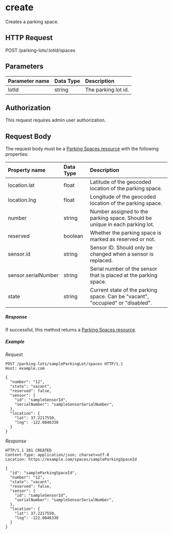 # create

Creates a parking space.

## HTTP Request

POST /parking-lots/:lotId/spaces

## Parameters

| Parameter name | Data Type | Description          |
|:---------------|:----------|:---------------------|
| lotId          | string    | The parking lot id.  |

## Authorization

This request requires admin user authorization.

## Request Body

The request body must be a
[Parking Spaces resource](README.md#resource-representation) with the
following properties:

| Property name       | Data Type | Description                                                                    |
|:--------------------|:----------|:-------------------------------------------------------------------------------|
| location.lat        | float     | Latitude of the geocoded location of the parking space.                        |
| location.lng        | float     | Longitude of the geocoded location of the parking space.                       |
| number              | string    | Number assigned to the parking space. Should be unique in each parking lot.    |
| reserved            | boolean   | Whether the parking space is marked as reserved or not.                        |
| sensor.id           | string    | Sensor ID. Should only be changed when a sensor is replaced.                   |
| sensor.serialNumber | string    | Serial number of the sensor that is placed at the parking space.               |
| state               | string    | Current state of the parking space. Can be "vacant", "occupied" or "disabled". |


##### Response

If successful, this method returns a
[Parking Spaces resource](README.md#resource-representation).

##### Example

*Request*

```HTTP
POST /parking-lots/sampleParkingLot/spaces HTTP/1.1
Host: example.com

{
  "number": "12",
  "state": "vacant",
  "reserved": false,
  "sensor": {
    "id": "sampleSensorId",
    "serialNumber": "sampleSensorSerialNumber",
  },
  "location": {
    "lat": 37.2217550,
    "lng": -122.0846330
  }
}
```

*Response*

```HTTP
HTTP/1.1 201 CREATED
Content-Type: application/json; charset=utf-8
Location: https://example.com/spaces/sampleParkingSpaceId

{
  "id": "sampleParkingSpaceId",
  "number": "12",
  "state": "vacant",
  "reserved": false,
  "sensor": {
    "id": "sampleSensorId",
    "serialNumber": "sampleSensorSerialNumber",
  },
  "location": {
    "lat": 37.2217550,
    "lng": -122.0846330
  }
}
```
